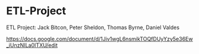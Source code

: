 # ETL-Project
ETL Project: Jack Bitcon, Peter Sheldon, Thomas Byrne, Daniel Valdes

https://docs.google.com/document/d/1Jiv1wgL6nsmikTOQfDUyYzy5e36Ew_iUnzNILa0ITXU/edit
